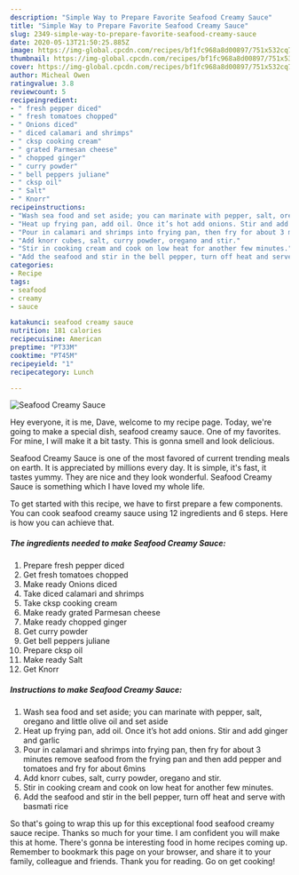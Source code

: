 ```yaml
---
description: "Simple Way to Prepare Favorite Seafood Creamy Sauce"
title: "Simple Way to Prepare Favorite Seafood Creamy Sauce"
slug: 2349-simple-way-to-prepare-favorite-seafood-creamy-sauce
date: 2020-05-13T21:50:25.885Z
image: https://img-global.cpcdn.com/recipes/bf1fc968a8d00897/751x532cq70/seafood-creamy-sauce-recipe-main-photo.jpg
thumbnail: https://img-global.cpcdn.com/recipes/bf1fc968a8d00897/751x532cq70/seafood-creamy-sauce-recipe-main-photo.jpg
cover: https://img-global.cpcdn.com/recipes/bf1fc968a8d00897/751x532cq70/seafood-creamy-sauce-recipe-main-photo.jpg
author: Micheal Owen
ratingvalue: 3.8
reviewcount: 5
recipeingredient:
- " fresh pepper diced"
- " fresh tomatoes chopped"
- " Onions diced"
- " diced calamari and shrimps"
- " cksp cooking cream"
- " grated Parmesan cheese"
- " chopped ginger"
- " curry powder"
- " bell peppers juliane"
- " cksp oil"
- " Salt"
- " Knorr"
recipeinstructions:
- "Wash sea food and set aside; you can marinate with pepper, salt, oregano and little olive oil and set aside"
- "Heat up frying pan, add oil. Once it’s hot add onions. Stir and add ginger and garlic"
- "Pour in calamari and shrimps into frying pan, then fry for about 3 minutes remove seafood from the frying pan and then add pepper and tomatoes and fry for about 6mins"
- "Add knorr cubes, salt, curry powder, oregano and stir."
- "Stir in cooking cream and cook on low heat for another few minutes."
- "Add the seafood and stir in the bell pepper, turn off heat and serve with basmati rice"
categories:
- Recipe
tags:
- seafood
- creamy
- sauce

katakunci: seafood creamy sauce 
nutrition: 181 calories
recipecuisine: American
preptime: "PT33M"
cooktime: "PT45M"
recipeyield: "1"
recipecategory: Lunch

---
```



![Seafood Creamy Sauce](https://img-global.cpcdn.com/recipes/bf1fc968a8d00897/751x532cq70/seafood-creamy-sauce-recipe-main-photo.jpg)

Hey everyone, it is me, Dave, welcome to my recipe page. Today, we're going to make a special dish, seafood creamy sauce. One of my favorites. For mine, I will make it a bit tasty. This is gonna smell and look delicious.

Seafood Creamy Sauce is one of the most favored of current trending meals on earth. It is appreciated by millions every day. It is simple, it's fast, it tastes yummy. They are nice and they look wonderful. Seafood Creamy Sauce is something which I have loved my whole life.




To get started with this recipe, we have to first prepare a few components. You can cook seafood creamy sauce using 12 ingredients and 6 steps. Here is how you can achieve that.

<!--inarticleads1-->

##### The ingredients needed to make Seafood Creamy Sauce:

1. Prepare  fresh pepper diced
1. Get  fresh tomatoes chopped
1. Make ready  Onions diced
1. Take  diced calamari and shrimps
1. Take  cksp cooking cream
1. Make ready  grated Parmesan cheese
1. Make ready  chopped ginger
1. Get  curry powder
1. Get  bell peppers juliane
1. Prepare  cksp oil
1. Make ready  Salt
1. Get  Knorr




<!--inarticleads2-->

##### Instructions to make Seafood Creamy Sauce:

1. Wash sea food and set aside; you can marinate with pepper, salt, oregano and little olive oil and set aside
1. Heat up frying pan, add oil. Once it’s hot add onions. Stir and add ginger and garlic
1. Pour in calamari and shrimps into frying pan, then fry for about 3 minutes remove seafood from the frying pan and then add pepper and tomatoes and fry for about 6mins
1. Add knorr cubes, salt, curry powder, oregano and stir.
1. Stir in cooking cream and cook on low heat for another few minutes.
1. Add the seafood and stir in the bell pepper, turn off heat and serve with basmati rice




So that's going to wrap this up for this exceptional food seafood creamy sauce recipe. Thanks so much for your time. I am confident you will make this at home. There's gonna be interesting food in home recipes coming up. Remember to bookmark this page on your browser, and share it to your family, colleague and friends. Thank you for reading. Go on get cooking!

